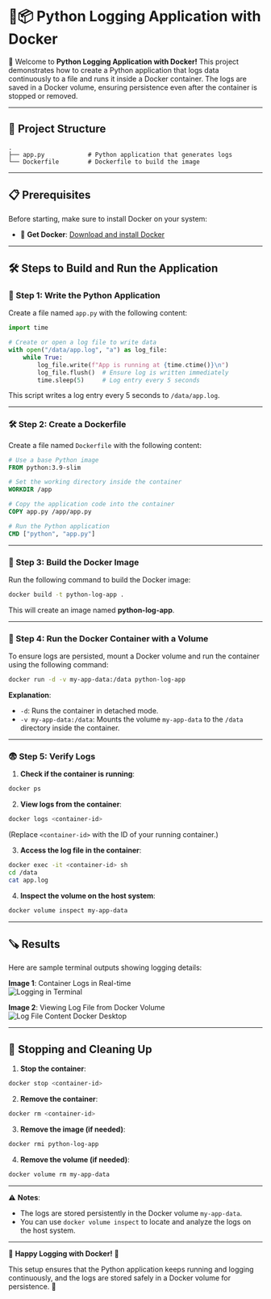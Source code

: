 

# 🐍📦 Python Logging Application with Docker



🚀 Welcome to **Python Logging Application with Docker!** This project demonstrates how to create a Python application that logs data continuously to a file and runs it inside a Docker container. The logs are saved in a Docker volume, ensuring persistence even after the container is stopped or removed.

---

## 📁 Project Structure

```
.
├── app.py            # Python application that generates logs
└── Dockerfile        # Dockerfile to build the image
```

---

## 📋 Prerequisites

Before starting, make sure to install Docker on your system:

- 🚀 **Get Docker**: [Download and install Docker](https://docs.docker.com/get-docker/)

---

## 🛠️ Steps to Build and Run the Application

### 🐍 Step 1: Write the Python Application

Create a file named `app.py` with the following content:

```python
import time

# Create or open a log file to write data
with open("/data/app.log", "a") as log_file:
    while True:
        log_file.write(f"App is running at {time.ctime()}\n")
        log_file.flush()  # Ensure log is written immediately
        time.sleep(5)     # Log entry every 5 seconds
```

This script writes a log entry every 5 seconds to `/data/app.log`.

---

### 🛠️ Step 2: Create a Dockerfile

Create a file named `Dockerfile` with the following content:

```dockerfile
# Use a base Python image
FROM python:3.9-slim

# Set the working directory inside the container
WORKDIR /app

# Copy the application code into the container
COPY app.py /app/app.py

# Run the Python application
CMD ["python", "app.py"]
```

---

### 🚀 Step 3: Build the Docker Image

Run the following command to build the Docker image:

```bash
docker build -t python-log-app .
```

This will create an image named **python-log-app**.

---

### 🚀 Step 4: Run the Docker Container with a Volume

To ensure logs are persisted, mount a Docker volume and run the container using the following command:

```bash
docker run -d -v my-app-data:/data python-log-app
```

**Explanation**:
- `-d`: Runs the container in detached mode.
- `-v my-app-data:/data`: Mounts the volume `my-app-data` to the `/data` directory inside the container.

---

### 😨 Step 5: Verify Logs

1. **Check if the container is running**:

```bash
docker ps
```

2. **View logs from the container**:

```bash
docker logs <container-id>
```
(Replace `<container-id>` with the ID of your running container.)

3. **Access the log file in the container**:

```bash
docker exec -it <container-id> sh
cd /data
cat app.log
```

4. **Inspect the volume on the host system**:

```bash
docker volume inspect my-app-data
```

---

## 🪚 Results

Here are sample terminal outputs showing logging details:

**Image 1**: Container Logs in Real-time  
![Logging in Terminal](https://via.placeholder.com/800x400)

**Image 2**: Viewing Log File from Docker Volume  
![Log File Content Docker Desktop](https://via.placeholder.com/800x400)

---

## 🧹 Stopping and Cleaning Up

1. **Stop the container**:

```bash
docker stop <container-id>
```

2. **Remove the container**:

```bash
docker rm <container-id>
```

3. **Remove the image (if needed)**:

```bash
docker rmi python-log-app
```

4. **Remove the volume (if needed)**:

```bash
docker volume rm my-app-data
```

---

⚠️ **Notes**:
- The logs are stored persistently in the Docker volume `my-app-data`.
- You can use `docker volume inspect` to locate and analyze the logs on the host system.

---

🚀 **Happy Logging with Docker!** 🎉

This setup ensures that the Python application keeps running and logging continuously, and the logs are stored safely in a Docker volume for persistence. 🌟


